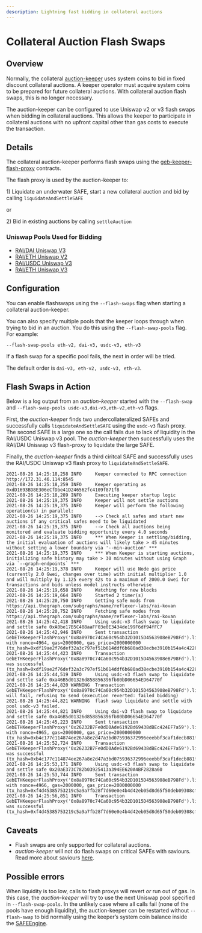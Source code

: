 ```yaml
---
description: Lightning fast bidding in collateral auctions
---
```


# Collateral Auction Flash Swaps

## Overview

Normally, the collateral [auction-keeper](https://github.com/reflexer-labs/auction-keeper) uses system coins to bid in fixed discount collateral auctions. A keeper operator must acquire system coins to be prepared for future collateral auctions. With collateral auction flash swaps, this is no longer necessary.

The auction-keeper can be configured to use Uniswap v2 or v3 flash swaps when bidding in collateral auctions. This allows the keeper to participate in collateral auctions with no upfront capital other than gas costs to execute the transaction.

## Details

The collateral auction-keeper performs flash swaps using the [geb-keeper-flash-proxy](https://github.com/reflexer-labs/geb-keeper-flash-proxy) contracts.

The flash proxy is used by the auction-keeper to:

1\) Liquidate an underwater SAFE, start a new collateral auction and bid by calling `liquidateAndSettleSAFE`

or

2\) Bid in existing auctions by calling `settleAuction`

### Uniswap Pools Used for Bidding

* [RAI/DAI Uniswap V3](https://info.uniswap.org/#/pools/0xcb0c5d9d92f4f2f80cce7aa271a1e148c226e19d)
* [RAI/ETH Uniswap V2](https://v2.info.uniswap.org/pair/0x8ae720a71622e824f576b4a8c03031066548a3b1)
* [RAI/USDC Uniswap V3](https://info.uniswap.org/#/pools/0xfa7d7a0858a45c1b3b7238522a0c0d123900c118)
* [RAI/ETH Uniswap V3](https://info.uniswap.org/#/pools/0x14de8287adc90f0f95bf567c0707670de52e3813)

## Configuration

You can enable flashswaps using the `--flash-swaps` flag when starting a collateral auction-keeper.

You can also specify multiple pools that the keeper loops through when trying to bid in an auction. You do this using the `--flash-swap-pools` flag. For example:&#x20;

```
--flash-swap-pools eth-v2, dai-v3, usdc-v3, eth-v3
```

If a flash swap for a specific pool fails, the next in order will be tried.

The default order is `dai-v3, eth-v2, usdc-v3, eth-v3`.

## Flash Swaps in Action

Below is a log output from an _auction-keeper_ started with the `--flash-swap` and `--flash-swap-pools usdc-v3,dai-v3,eth-v2,eth-v3` flags.

First, the _auction-keeper_ finds two undercollateralized SAFEs and successfully calls `liquidateAndSettleSAFE` using the `usdc-v3` flash proxy. The second SAFE is a large one so the call fails due to lack of liquidity in the RAI/USDC Uniswap v3 pool. The _auction-keeper_ then successfully uses the RAI/DAI Uniswap v3 flash-proxy to liquidate the large SAFE.

Finally, the _auction-keeper_ finds a third ciritcal SAFE and successfully uses the RAI/USDC Uniswap v3 flash proxy to `liquidateAndSettleSAFE`.

```
2021-08-26 14:25:18,258 INFO     Keeper connected to RPC connection http://172.31.46.114:8545
2021-08-26 14:25:18,259 INFO     Keeper operating as 0xdD1693BD8E306eCfDbe41D246562fc4109f871f8
2021-08-26 14:25:18,289 INFO     Executing keeper startup logic
2021-08-26 14:25:19,375 INFO     Keeper will not settle auctions
2021-08-26 14:25:19,375 INFO     Keeper will perform the following operation(s) in parallel:
2021-08-26 14:25:19,375 INFO     --> Check all safes and start new auctions if any critical safes need to be liquidated
2021-08-26 14:25:19,375 INFO     --> Check all auctions being monitored and evaluate bidding opportunity every 4.0 seconds
2021-08-26 14:25:19,375 INFO     *** When Keeper is settling/bidding, the initial evaluation of auctions will likely take > 45 minutes without setting a lower boundary via '--min-auction' ***
2021-08-26 14:25:19,375 INFO     *** When Keeper is starting auctions, initializing safe history may take > 30 minutes without using Graph via `--graph-endpoints` ***
2021-08-26 14:25:19,378 INFO     Keeper will use Node gas price (currently 2.0 Gwei, changes over time) with initial multiplier 1.0 and will multiply by 1.125 every 42s to a maximum of 2000.0 Gwei for transactions and bids unless model instructs otherwise
2021-08-26 14:25:19,658 INFO     Watching for new blocks
2021-08-26 14:25:19,664 INFO     Started 2 timer(s)
2021-08-26 14:25:20,750 INFO     Getting safe mods from https://api.thegraph.com/subgraphs/name/reflexer-labs/rai-kovan
2021-08-26 14:25:20,752 INFO     Fetching safe modes from https://api.thegraph.com/subgraphs/name/reflexer-labs/rai-kovan
2021-08-26 14:25:42,418 INFO     Using usdc-v3 flash swap to liquidate and settle safe 0xA0be17B5C408aaFF03e0E3434de199F6df94fFC7
2021-08-26 14:25:42,946 INFO     Sent transaction GebETHKeeperFlashProxy('0x8a8970c74Ca60c954b32D1015D4563908eB798Fd').liquidateAndSettleSAFE('0xA0be17B5C408aaFF03e0E3434de199F6df94fFC7') with nonce=4964, gas=2000000, gas_price=2000000000 (tx_hash=0xdf19ae2f76def32a3c797ef51b614ddf6b680ad38ecbe3910b154a4c4228eb0f)
2021-08-26 14:25:44,423 INFO     Transaction GebETHKeeperFlashProxy('0x8a8970c74Ca60c954b32D1015D4563908eB798Fd').liquidateAndSettleSAFE('0xA0be17B5C408aaFF03e0E3434de199F6df94fFC7') was successful (tx_hash=0xdf19ae2f76def32a3c797ef51b614ddf6b680ad38ecbe3910b154a4c4228eb0f)
2021-08-26 14:25:44,519 INFO     Using usdc-v3 flash swap to liquidate and settle safe 0xa46B5d01326d858856396fb80bD06654ED64770f
2021-08-26 14:25:44,820 WARNING  Transaction GebETHKeeperFlashProxy('0x8a8970c74Ca60c954b32D1015D4563908eB798Fd').liquidateAndSettleSAFE('0xa46B5d01326d858856396fb80bD06654ED64770f') will fail, refusing to send (execution reverted: failed bidding)
2021-08-26 14:25:44,821 WARNING  flash swap liquidate and settle with pool usdc-v3 failed.
2021-08-26 14:25:44,821 INFO     Using dai-v3 flash swap to liquidate and settle safe 0xa46B5d01326d858856396fb80bD06654ED64770f
2021-08-26 14:25:45,223 INFO     Sent transaction GebETHKeeperFlashProxy('0x26232B7Fe0dD0Ade6192Bd69438dBEc424EF7a59').liquidateAndSettleSAFE('0xa46B5d01326d858856396fb80bD06654ED64770f') with nonce=4965, gas=2000000, gas_price=2000000000 (tx_hash=0xb4c177c114874ee267a8e2d47a3bd075936372996eeebbf3caf1decb881f2737)
2021-08-26 14:25:52,724 INFO     Transaction GebETHKeeperFlashProxy('0x26232B7Fe0dD0Ade6192Bd69438dBEc424EF7a59').liquidateAndSettleSAFE('0xa46B5d01326d858856396fb80bD06654ED64770f') was successful (tx_hash=0xb4c177c114874ee267a8e2d47a3bd075936372996eeebbf3caf1decb881f2737)
2021-08-26 14:25:53,171 INFO     Using usdc-v3 flash swap to liquidate and settle safe 0x20aE373C782b03925413a394EE620A4BF2828a60
2021-08-26 14:25:53,744 INFO     Sent transaction GebETHKeeperFlashProxy('0x8a8970c74Ca60c954b32D1015D4563908eB798Fd').liquidateAndSettleSAFE('0x20aE373C782b03925413a394EE620A4BF2828a60') with nonce=4966, gas=2000000, gas_price=2000000000 (tx_hash=0xf4d45385753219c5a9a7fb28f7d60e0e4b4d42eb05d8d65f50deb09308cfd1ba)
2021-08-26 14:25:56,851 INFO     Transaction GebETHKeeperFlashProxy('0x8a8970c74Ca60c954b32D1015D4563908eB798Fd').liquidateAndSettleSAFE('0x20aE373C782b03925413a394EE620A4BF2828a60') was successful (tx_hash=0xf4d45385753219c5a9a7fb28f7d60e0e4b4d42eb05d8d65f50deb09308cfd1ba)
```

## Caveats

* Flash swaps are only supported for collateral auctions.
* _auction-keeper_ will not do flash swaps on critical SAFEs with saviours. Read more about saviours [here](https://docs.reflexer.finance/liquidation-protection/safe-protection).

## Possible errors

When liquidity is too low, calls to flash proxys will revert _or_ run out of gas. In this case, the _auction-keeper_ will try to use the next Uniswap pool specified in `--flash-swap-pools`. In the unlikely case where all calls fail (none of the pools have enough liquidity), the auction-keeper can be restarted without `--flash-swap` to bid normally using the keeper’s system coin balance inside the [SAFEEngine](https://docs.reflexer.finance/system-contracts/core/safe-engine).
